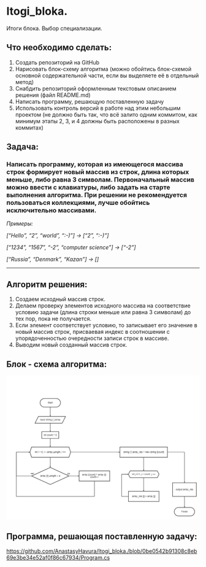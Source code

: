 # Itogi_bloka.
Итоги блока. Выбор специализации.


## Что необходимо сделать:

1. Создать репозиторий на GitHub
2. Нарисовать блок-схему алгоритма (можно обойтись блок-схемой основной содержательной части, если вы выделяете её в отдельный метод)
3. Снабдить репозиторий оформленным текстовым описанием решения (файл README.md)
4. Написать программу, решающую поставленную задачу
5. Использовать контроль версий в работе над этим небольшим проектом (не должно быть так, что всё залито одним коммитом, как минимум этапы 2, 3, и 4 должны быть расположены в разных коммитах)


## Задача: 
### Написать программу, которая из имеющегося массива строк формирует новый массив из строк, длина которых меньше, либо равна 3 символам. Первоначальный массив можно ввести с клавиатуры, либо задать на старте выполнения алгоритма. При решении не рекомендуется пользоваться коллекциями, лучше обойтись исключительно массивами.


*Примеры:*

*[“Hello”, “2”, “world”, “:-)”] → [“2”, “:-)”]*

*[“1234”, “1567”, “-2”, “computer science”] → [“-2”]*

*[“Russia”, “Denmark”, “Kazan”] → []*


***


## Алгоритм решения:
1. Создаем исходный массив строк.
2. Делаем проверку элементов исходного массива на соответствие условию задачи (длина строки меньше или равна 3 символам) до тех пор, пока не получается.
3. Если элемент соответствует условию, то записывает его значение в новый массив строк, присваевая индекс в соотношении с упорядоченностью очередности записи строк в массиве.
4. Выводим новый созданный массив строк.

## Блок - схема алгоритма:
![Блок-схема алгоритма](bs.jpg)


 ## Программа, решающая поставленную задачу:
 
 https://github.com/AnastasyHavura/Itogi_bloka./blob/0be0542b91308c8eb69e3be34e52af0f86c67934/Program.cs

 
